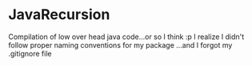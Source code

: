 # JavaRecursion
Compilation of low over head java code...or so I think :p
I realize I didn't follow proper naming conventions for my package ...and I forgot my .gitignore file 
